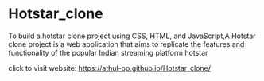 # Hotstar_clone
To build a hotstar clone project using CSS, HTML, and JavaScript,A Hotstar clone project is a web application that aims to replicate the features and functionality of the popular Indian streaming platform hotstar



click to visit website: https://athul-op.github.io/Hotstar_clone/
